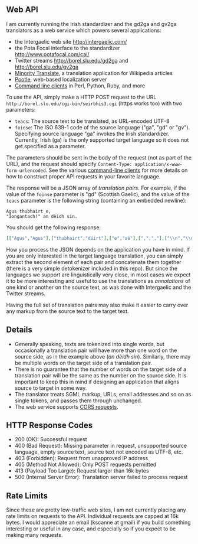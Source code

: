
Web API
-------

I am currently running the Irish standardizer and the gd2ga and gv2ga
translators as a web service which powers several applications:

* the Intergaelic web site <http://intergaelic.com/>
* the Pota Focal interface to the standardizer <http://www.potafocal.com/cai/>
* Twitter streams <http://borel.slu.edu/gd2ga> and <http://borel.slu.edu/gv2ga>
* [Minority Translate](http://translate.keeleleek.ee/wiki/Esileht), a translation application for Wikipedia articles
* [Pootle](http://pootle.translatehouse.org/), web-based localization server
* [Command line clients](https://github.com/kscanne/caighdean/tree/master/clients) in Perl, Python, Ruby, and more

To use the API, simply make a HTTP POST request to the URL
`http://borel.slu.edu/cgi-bin/seirbhis3.cgi` (https works too)
with two parameters:

* `teacs`: The source text to be translated, as URL-encoded UTF-8
* `foinse`: The ISO 639-1 code of the source language ("ga", "gd" or "gv"). Specifying source language "ga" invokes the Irish standardizer.  Currently, Irish (ga) is the only supported target language so it does not get specified as a parameter.

The parameters should be sent in the body of the request
(not as part of the URL), and the request should specify
`Content-Type: application/x-www-form-urlencoded`.  See
the various [command-line clients](https://github.com/kscanne/caighdean/tree/master/clients) for more details on how to construct proper API requests
in your favorite language.

The response will be a JSON array of _translation pairs_.  For example,
if the value of the `foinse` parameter is "gd" (Scottish Gaelic), and
the value of the `teacs` parameter is the following string (containing an embedded newline):

```
Agus thubhairt e,
"Iongantach!" an dèidh sin.
```

You should get the following response:

```json
[["Agus","Agus"],["thubhairt","dúirt"],["e","sé"],[",",","],["\\n","\\n"],["\"","\""],["Iongantach","Iontach"],["!","!"],["\"","\""],["an dèidh sin","ina dhiaidh sin"],[".","."]]
```

How you process the JSON depends on the application you have in mind.
If you are only interested in the target language translation, you can
simply extract the second element of each pair and concatenate them
together (there is a very simple detokenizer included in this repo). 
But since the languages we support are linguistically very close, in most
cases we expect it to be more interesting and useful to use the
translations as _annotations_ of one kind or another on the source text,
as was done with Intergaelic and the Twitter streams.

Having the full set of translation pairs may also make it easier to 
carry over any markup from the source text to the target text.

Details
-------

* Generally speaking, texts are tokenized into single words, but occasionally
a translation pair will have more than one word on the source side, as
in the example above (_an dèidh sin_). Similarly, there may be multiple
words on the target side of a translation pair.
* There is no guarantee that the number of words on the target side
of a translation pair will be the same as the number on the source side.
It is important to keep this in mind if designing an application that
aligns source to target in some way.
* The translator treats SGML markup, URLs, email addresses and so on as
single tokens, and passes them through unchanged.
* The web service supports [CORS requests](http://enable-cors.org/).

HTTP Response Codes
-------------------

* 200 (OK): Successful request
* 400 (Bad Request): Missing parameter in request, unsupported source language, empty source text, source text not encoded as UTF-8, etc.
* 403 (Forbidden): Request from unapproved IP address
* 405 (Method Not Allowed): Only POST requests permitted
* 413 (Payload Too Large): Request larger than 16k bytes
* 500 (Internal Server Error): Translation server failed to process request

Rate Limits
-----------

Since these are pretty low-traffic web sites, I am not currently placing
any rate limits on requests to the API.  Individual requests are capped
at 16k bytes.  I would appreciate an email (kscanne at gmail) if you build
something interesting or useful in any case, and especially so if you expect
to be making many requests.
